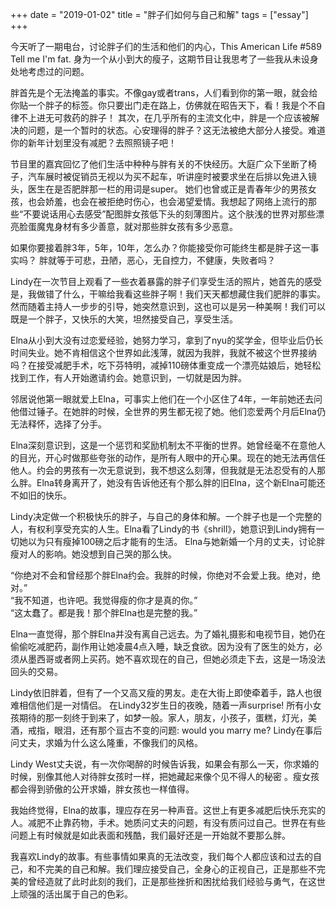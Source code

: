 +++ 
date = "2019-01-02"
title = "胖子们如何与自己和解"
tags = ["essay"]
+++

今天听了一期电台，讨论胖子们的生活和他们的内心，This American Life #589 Tell me I'm fat. 身为一个从小到大的瘦子，这期节目让我思考了一些我从未设身处地考虑过的问题。

胖首先是个无法掩盖的事实。不像gay或者trans，人们看到你的第一眼，就会给你贴一个胖子的标签。你只要出门走在路上，仿佛就在昭告天下，看！我是个不自律不上进无可救药的胖子！
其次，在几乎所有的主流文化中，胖是一个应该被解决的问题，是一个暂时的状态。心安理得的胖子？这无法被绝大部分人接受。难道你的新年计划里没有减肥？去照照镜子吧！

节目里的嘉宾回忆了他们生活中种种与胖有关的不快经历。大庭广众下坐断了椅子，汽车展时被促销员无视以为买不起车，听讲座时被要求坐在后排以免进入镜头，医生在是否肥胖那一栏的用词是super。
她们也曾或正是青春年少的男孩女孩，也会娇羞，也会在被拒绝时伤心，也会渴望爱情。我想起了网络上流行的那些“不要说话用心去感受”配图胖女孩低下头的刻薄图片。这个肤浅的世界对那些漂亮脸蛋魔鬼身材有多少善意，就对那些胖女孩有多少恶意。

如果你要接着胖3年，5年，10年，怎么办？你能接受你可能终生都是胖子这一事实吗？
胖就等于可悲，丑陋，恶心，无自控力，不健康，失败者吗？

Lindy在一次节目上观看了一些衣着暴露的胖子们享受生活的照片，她首先的感受是，我做错了什么，干嘛给我看这些胖子啊！我们天天都想藏住我们肥胖的事实。然而随着主持人一步步的引导，她突然意识到，这也可以是另一种美啊！我们可以既是一个胖子，又快乐的大笑，坦然接受自己，享受生活。

Elna从小到大没有过恋爱经验，她努力学习，拿到了nyu的奖学金，但毕业后仍长时间失业。她不肯相信这个世界如此浅薄，就因为我胖，我就不被这个世界接纳吗？在接受减肥手术，吃下芬特明，减掉110磅体重变成一个漂亮姑娘后，她轻松找到工作，有人开始邀请约会。她意识到，一切就是因为胖。

邻居说他第一眼就爱上Elna，可事实上他们在一个小区住了4年，一年前她还去问他借过锤子。在她胖的时候，全世界的男生都无视了她。他们恋爱两个月后Elna仍无法释怀，选择了分手。

Elna深刻意识到，这是一个惩罚和奖励机制太不平衡的世界。她曾经毫不在意他人的目光，开心时做那些夸张的动作，是所有人眼中的开心果。现在的她无法再信任他人。约会的男孩有一次无意说到，我不想这么刻薄，但我就是无法忍受有的人那么胖。Elna转身离开了，她没有告诉他还有个那么胖的旧Elna，这个新Elna可能还不如旧的快乐。

Lindy决定做一个积极快乐的胖子，与自己的身体和解。一个胖子也是一个完整的人，有权利享受充实的人生。Elna看了Lindy的书《shrill》，她意识到Lindy拥有一切她以为只有瘦掉100磅之后才能有的生活。
Elna与她新婚一个月的丈夫，讨论胖瘦对人的影响。她没想到自己哭的那么快。

“你绝对不会和曾经那个胖Elna约会。我胖的时候，你绝对不会爱上我。绝对，绝对。”  
“我不知道，也许吧。我觉得瘦的你才是真的你。”  
“这太蠢了。都是我！那个胖Elna也是完整的我。”  

Elna一直觉得，那个胖Elna并没有离自己远去。为了婚礼摄影和电视节目，她仍在偷偷吃减肥药，副作用让她凌晨4点入睡，缺乏食欲。因为没有了医生的处方，必须从墨西哥或者网上买药。她不喜欢现在的自己，但她必须走下去，这是一场没法回头的交易。

Lindy依旧胖着，但有了一个又高又瘦的男友。走在大街上即使牵着手，路人也很难相信他们是一对情侣。
在Lindy32岁生日的夜晚，随着一声surprise! 所有小女孩期待的那一刻终于到来了，如梦一般。家人，朋友，小孩子，蛋糕，灯光，美酒，戒指，眼泪，还有那个亘古不变的问题: would you marry me?
Lindy在事后问丈夫，求婚为什么这么隆重，不像我们的风格。

Lindy West丈夫说，有一次你喝醉的时候告诉我，如果会有那么一天，你求婚的时候，别像其他人对待胖女孩时一样，把她藏起来像个见不得人的秘密 。瘦女孩都会得到骄傲的公开求婚，胖女孩也一样值得。

我始终觉得，Elna的故事，理应存在另一种声音。这世上有更多减肥后快乐充实的人。减肥不止靠药物，手术。她质问丈夫的问题，有没有质问过自己。世界在有些问题上有时候就是如此表面和残酷，我们最好还是一开始就不要那么胖。

我喜欢Lindy的故事。有些事情如果真的无法改变，我们每个人都应该和过去的自己，和不完美的自己和解。我们理应接受自己，全身心的正视自己，正是那些不完美的曾经造就了此时此刻的我们，正是那些挫折和困扰给我们经验与勇气，在这世上顽强的活出属于自己的色彩。
